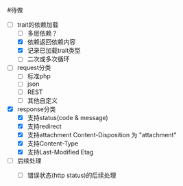 
#待做
- [ ] trait的依赖加载
  - [ ] 多层依赖？
  - [x] 依赖返回依赖内容
  - [x] 记录已加载trait类型
  - [ ] 二次或多次循环
- [ ] request分类
  - [ ] 标准php
  - [ ] json
  - [ ] REST
  - [ ] 其他自定义
- [x] response分类
  - [x] 支持status(code & message)
  - [x] 支持redirect
  - [x] 支持attachment Content-Disposition 为 "attachment"
  - [x] 支持Content-Type
  - [x] 支持Last-Modified Etag
- [ ] 后续处理
  - [ ] 错误状态(http status)的后续处理
  
 
